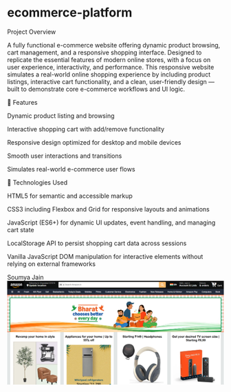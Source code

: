 # ecommerce-platform
Project Overview

A fully functional e-commerce website offering dynamic product browsing, cart management, and a responsive shopping interface. Designed to replicate the essential features of modern online stores, with a focus on user experience, interactivity, and performance.
This responsive website simulates a real-world online shopping experience by including product listings, interactive cart functionality, and a clean, user-friendly design — built to demonstrate core e-commerce workflows and UI logic.

🚀 Features

Dynamic product listing and browsing

Interactive shopping cart with add/remove functionality

Responsive design optimized for desktop and mobile devices

Smooth user interactions and transitions

Simulates real-world e-commerce user flows

🧰 Technologies Used

HTML5 for semantic and accessible markup

CSS3 including Flexbox and Grid for responsive layouts and animations

JavaScript (ES6+) for dynamic UI updates, event handling, and managing cart state

LocalStorage API to persist shopping cart data across sessions

Vanilla JavaScript DOM manipulation for interactive elements without relying on external frameworks

Soumya Jain
 ![e-commerce screenshot](screenshot.png)

